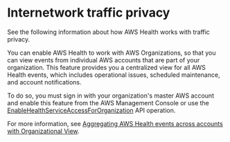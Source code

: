 # Internetwork traffic privacy<a name="internetwork-privacy"></a>

See the following information about how AWS Health works with traffic privacy\.

You can enable AWS Health to work with AWS Organizations, so that you can view events from individual AWS accounts that are part of your organization\. This feature provides you a centralized view for all AWS Health events, which includes operational issues, scheduled maintenance, and account notifications\.

To do so, you must sign in with your organization's master AWS account and enable this feature from the AWS Management Console or use the [EnableHealthServiceAccessForOrganization](https://docs.aws.amazon.com/health/latest/APIReference/API_EnableHealthServiceAccessForOrganization.html) API operation\.

For more information, see [Aggregating AWS Health events across accounts with Organizational View](aggregate-events.md)\.